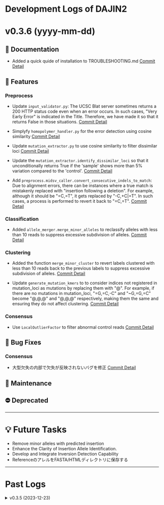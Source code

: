 # Development Logs of DAJIN2

<!-- TEMPLATE
# v0.0.0 (yyyy-mm-dd)
## 📝 Documentation
## 🚀 Features
## 🐛 Bug Fixes
## 🔧 Maintenance
## ⛔️ Deprecated
+ [ ] XXX [Commit Detail](https://github.com/akikuno/DAJIN2/commit/xxxxxxxxxxxxxxxxxxxxxxxxxxxxxxxxxxxxxxxx)
-->

<!-- memo ToDo
- barcode09 allele1 の`N`
- barcode11 allele2 の大型欠失が反映されていない
- barcode28 allele1 の`N`
- FASTQ、VCFを出力する
 -->
# v0.3.6 (yyyy-mm-dd)

## 📝 Documentation

+ Added a quick quide of installation to TROUBLESHOOTING.md [Commit Detail](https://github.com/akikuno/DAJIN2/commit/cefed0ff4d04282b9915486be07de85b2b77b657)

## 🚀 Features

### Preprocess

+ Update `input_validator.py`: The UCSC Blat server sometimes returns a 200 HTTP status code even when an error occurs. In such cases, "Very Early Error" is indicated in the Title. Therefore, we have made it so that it returns False in those situations. [Commit Detail](https://github.com/akikuno/DAJIN2/commit/4ad9c9ef8bd963a6e20c1721480aed0fe7922760)

+ Simplyfy `homopolymer_handler.py` for the error detection using cosine similarity [Commit Detail](https://github.com/akikuno/DAJIN2/commit/21c2596805c36074f360285600e60ee76b948908)

+ Update `mutation_extractor.py` to use cosine similarity to filter dissimilar loci [Commit Detail](https://github.com/akikuno/DAJIN2/commit/c9f5aa7b48581e58d99fe8c31275c422756aa9f1)

+ Update the `mutation_extractor.identify_dissimilar_loci`  so that it unconditionally returns True if  the 'sample' shows more than 5% variation compared to the 'control'. [Commit Detail](https://github.com/akikuno/DAJIN2/commit/0cbec5217fdfba6886979eb86cf970b587e83e5f)

+ Add `preprocess.midsv_caller.convert_consecutive_indels_to_match`: Due to alignment errors, there can be instances where a true match is mistakenly replaced with "insertion following a deletion". For example, although it should be "=C,=T", it gets replaced by "-C,+C|=T". In such cases, a process is performed to revert it back to "=C,=T". [Commit Detail](https://github.com/akikuno/DAJIN2/commit/69c56fa904ef847dc5b0e2dcdb90303409412d0f)

### Classification

+ Added `allele_merger.merge_minor_alleles` to reclassify alleles with less than 10 reads to suppress excessive subdivision of alleles. [Commit Detail](https://github.com/akikuno/DAJIN2/commit/b0752960def313e237ccf7d44542f9810cad0c00)

### Clustering

+ Added the function `merge_minor_cluster` to revert labels clustered with less than 10 reads back to the previous labels to suppress excessive subdivision of alleles.
 [Commit Detail](https://github.com/akikuno/DAJIN2/commit/4bd9f7dd806d192475d8d4f20c1e50c37281d64e)

+ Update `generate_mutation_kmers` to to consider indices not registered in mutation_loci as mutations by replacing them with "@". For example, if there are no mutations in mutation_loci, "=G,=C,-C" and "~G,=G,=C" become "@,@,@" and "@,@,@" respectively, making them the same and ensuring they do not affect clustering. [Commit Detail](https://github.com/akikuno/DAJIN2/commit/9eefaaa1a9be3922b60655292c0a310e0f5fc76d)

### Consensus

+ Use `LocalOutlierFactor` to filter abnormal control reads [Commit Detail](https://github.com/akikuno/DAJIN2/commit/4bd9f7dd806d192494c48da01fc039902c97a23ddea47dd5f2b42ab475d8d4f20c1e50c37281d64e)


## 🐛 Bug Fixes

### Consensus

+ 大型欠失の内部で欠失が反映されないバグを修正 [Commit Detail](https://github.com/akikuno/DAJIN2/commit/XXX)

## 🔧 Maintenance


## ⛔️ Deprecated

---

# 💡 Future Tasks

+ Remove minor alleles with predicted insertion
+ Enhance the Clarity of Insertion Allele Identification.
+ Develop and Integrate Inversion Detection Capability
+ ReferenceのアレルをFASTA/HTMLディレクトリに保存する

-------------

# Past Logs

<details>
<summary> v0.3.5 (2023-12-23) </summary>

## 📝 Documentation

+ [x] Added `ROADMAP.md` to track the progress of the project [Commit Detail](https://github.com/akikuno/DAJIN2/commit/cf05d3e5c9b1d3ee806d66c9c1d9f8079863e312)
+ [x] Added *Prerequisites* section to README.md [Commit Detail](https://github.com/akikuno/DAJIN2/commit/7d5a3cd8305f9d414a492f5223d5dbec7399aa46)

## 🚀 Features

### Preprocessing

+ [x] Updated `homopolymer_handler.get_counts_homopolymer` to change to count mutations in homopolymer regions considering only the control [Commit Detail](https://github.com/akikuno/DAJIN2/commit/e5d061750c66bdc225fcddfae6e2d2a12fe49ad2)

### Clustering

+ [x] Changed clustering algorithm from KMeans to BisectingKMeans to handle larger dataset [Commit Detail](https://github.com/akikuno/DAJIN2/commit/7733524625de77c814496791a461eb7bbff54d0e)

### Consensus

+ [x] Added `convert_consecutive_indels_to_match` to offset the effect when the same base insertion/deletion occurs consecutively [Commit Detail](https://github.com/akikuno/DAJIN2/commit/a678615b4ffeeefdc9509f49651698281b1aff22)

+ [x] Added `similarity_searcher.py` to extract control reads resembling the consensus sequence, thereby enhancing the accuracy of detecting sample-specific mutations. [Commit Detail](https://github.com/akikuno/DAJIN2/commit/98a8a45e13835502f7dea2622274da81bbbc3ba3)

+ [x] Changed the method in `clust_formatter.get_thresholds`` to dynamically define the thresholds for ignoring mutations, instead of using fixed values.[Commit Detail](https://github.com/akikuno/DAJIN2/commit/2249d1601ad619a7db0fcc9ebf79d63f8dcf164b)

+ [x] Removed code that was previously commented out [Commit Detail](https://github.com/akikuno/DAJIN2/commit/2249d1601ad619a7db0fcc9ebf79d63f8dcf164b)

+ [x] Add `is_consensus` argument: When it comes to consensus, if the difference between sample and control is more than 20%, it is unconditionally considered a mutation. [Commit Detail](https://github.com/akikuno/DAJIN2/commit/7bca4590f97e1858304c3e9fb66c54a279dfcdf0)


## 🐛 Bug Fixes

+ None

## 🔧 Maintenance

+ [x] Modified batch processing to run on a single CPU thread per process [Commit Detail](https://github.com/akikuno/DAJIN2/commit/7b43e36b9482cceabe79f47814f62f69d46b7d3e)

+ [x] Simplifed import path [Commit Detail](https://github.com/akikuno/DAJIN2/commit/6e2d1726edc49fc638b87526a3f4fcbf1eead4e0)
  + `preprocess.midsv_caller.execute` to `preprocess.generate_midsv`
  + `preprocess.mapping.generate_sam` to `preprocess.generate_sam`

+ [x] Added tests to `consensus.convert_consecutive_indels_to_match` [Commit Detail](https://github.com/akikuno/DAJIN2/commit/c4932dc1c0776b604122558331a9fb41a29244af)

## ⛔️ Deprecated

+ None

</details>
